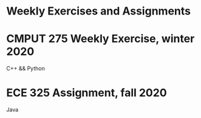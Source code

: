 # Weekly Exercises and Assignments

# CMPUT 275 Weekly Exercise, winter 2020
C++ && Python
# ECE 325 Assignment, fall 2020
Java
